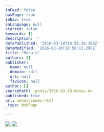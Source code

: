 ```yaml
---
inFeed: false
hasPage: true
inNav: true
inLanguage: null
starred: false
keywords: []
description: ''
datePublished: '2016-03-10T18:56:28.398Z'
dateModified: '2016-03-10T18:56:13.296Z'
title: "Menu's"
authors: []
publisher:
  name: null
  domain: null
  url: null
  favicon: null
author: []
sourcePath: _posts/2016-03-10-menus.md
published: true
url: menus/index.html
_type: WebPage

---
```

![](https://the-grid-user-content.s3-us-west-2.amazonaws.com/6605c3fd-9113-4cee-bae4-83811b35e1c1.jpg)
![](https://the-grid-user-content.s3-us-west-2.amazonaws.com/233f4835-c85d-484c-a083-5305127b714a.jpg)